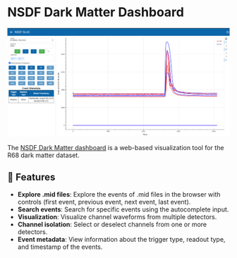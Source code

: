 # NSDF Dark Matter Dashboard

![Channel Dashboard](../assets/slacdashboard.png)

The [NSDF Dark Matter dashboard](https://services.nationalsciencedatafabric.org/darkmatter) is a web-based visualization tool for the R68 dark matter dataset.

## 🚀 Features

- **Explore .mid files**: Explore the events of .mid files in the browser with controls (first event, previous event, next event, last event).
- **Search events**: Search for specific events using the autocomplete input.
- **Visualization**: Visualize channel waveforms from multiple detectors.
- **Channel isolation**: Select or deselect channels from one or more detectors.
- **Event metadata**: View information about the trigger type, readout type, and timestamp of the events.
